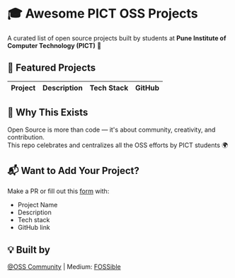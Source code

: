 # 🎓 Awesome PICT OSS Projects

A curated list of open source projects built by students at **Pune Institute of Computer Technology (PICT)** 🚀



## 🌟 Featured Projects

| Project | Description | Tech Stack | GitHub |
|--------|-------------|------------|--------|


## 🧠 Why This Exists

Open Source is more than code — it's about community, creativity, and contribution.  
This repo celebrates and centralizes all the OSS efforts by PICT students 🌍


## 📬 Want to Add Your Project?

Make a PR or fill out this [form](https://forms.gle/m1aAnQGW15NjPYZr8) with:
- Project Name
- Description
- Tech stack
- GitHub link


## 💡 Built by

[@OSS Community](https://www.linkedin.com/company/oss-community) | Medium: [FOSSible](https://medium.com/fossible)

